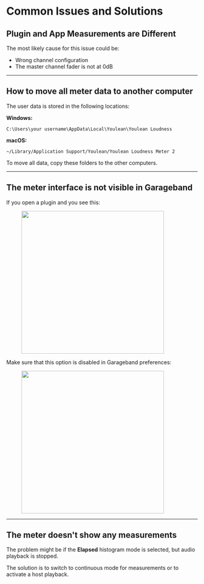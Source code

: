 # Common Issues and Solutions

## Plugin and App Measurements are Different&#x20;

The most likely cause for this issue could be:

* Wrong channel configuration
* The master channel fader is not at 0dB

***

## How to move all meter data to another computer

The user data is stored in the following locations:

**Windows:**

```
C:\Users\your username\AppData\Local\Youlean\Youlean Loudness
```

**macOS:**

```
~/Library/Application Support/Youlean/Youlean Loudness Meter 2
```

To move all data, copy these folders to the other computers.&#x20;

***

## The meter interface is not visible in Garageband

If you open a plugin and you see this:

<figure><img src="broken-reference" alt="" width="375"><figcaption></figcaption></figure>

Make sure that this option is disabled in Garageband preferences:

<figure><img src="broken-reference" alt="" width="375"><figcaption></figcaption></figure>

***

## The meter doesn't show any measurements

The problem might be if the **Elapsed** histogram mode is selected, but audio playback is stopped.&#x20;

The solution is to switch to continuous mode for measurements or to activate a host playback.
